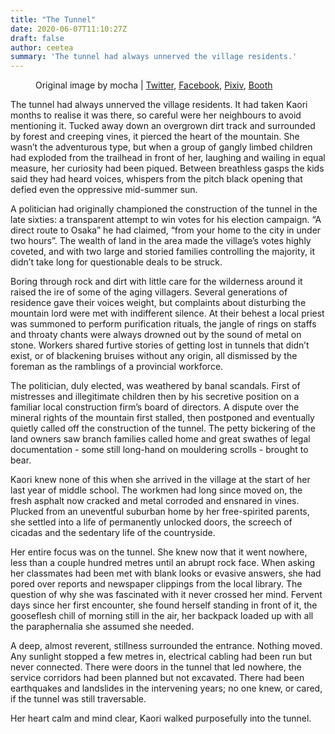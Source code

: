 ```yaml
---
title: "The Tunnel"
date: 2020-06-07T11:10:27Z
draft: false
author: ceetea
summary: 'The tunnel had always unnerved the village residents.'
---
```


<figure>
<img src="/img/2020/06/the-tunnel-1.jpg" alt="">
<figcaption>Original image by mocha | <a href="https://twitter.com/mocha708/status/1268843134294745094">Twitter</a>, <a href="https://www.facebook.com/people/Mocha-Cotton/100013147182049">Facebook</a>, <a href="http://pixiv.me/finesugar">Pixiv</a>, <a href="https://mocha.booth.pm/">Booth</a></figcaption>
</figure>

The tunnel had always unnerved the village residents. It had taken Kaori months to realise it was there, so careful were her neighbours to avoid mentioning it. Tucked away down an overgrown dirt track and surrounded by forest and creeping vines, it pierced the heart of the mountain. She wasn’t the adventurous type, but when a group of gangly limbed children had exploded from the trailhead in front of her, laughing and wailing in equal measure, her curiosity had been piqued. Between breathless gasps the kids said they had heard voices, whispers from the pitch black opening that defied even the oppressive mid-summer sun.

A politician had originally championed the construction of the tunnel in the late sixties: a transparent attempt to win votes for his election campaign. “A direct route to Osaka” he had claimed, “from your home to the city in under two hours”. The wealth of land in the area made the village’s votes highly coveted, and with two large and storied families controlling the majority, it didn’t take long for questionable deals to be struck.

Boring through rock and dirt with little care for the wilderness around it raised the ire of some of the aging villagers. Several generations of residence gave their voices weight, but complaints about disturbing the mountain lord were met with indifferent silence. At their behest a local priest was summoned to perform purification rituals, the jangle of rings on staffs and throaty chants were always drowned out by the sound of metal on stone. Workers shared furtive stories of getting lost in tunnels that didn’t exist, or of blackening bruises without any origin, all dismissed by the foreman as the ramblings of a provincial workforce.

The politician, duly elected, was weathered by banal scandals. First of mistresses and illegitimate children then by his secretive position on a familiar local construction firm’s board of directors. A dispute over the mineral rights of the mountain first stalled, then postponed and eventually quietly called off the construction of the tunnel. The petty bickering of the land owners saw branch families called home and great swathes of legal documentation - some still long-hand on mouldering scrolls - brought to bear.

Kaori knew none of this when she arrived in the village at the start of her last year of middle school. The workmen had long since moved on, the fresh asphalt now cracked and metal corroded and ensnared in vines. Plucked from an uneventful suburban home by her free-spirited parents, she settled into a life of permanently unlocked doors, the screech of cicadas and the sedentary life of the countryside.

Her entire focus was on the tunnel. She knew now that it went nowhere, less than a couple hundred metres until an abrupt rock face. When asking her classmates had been met with blank looks or evasive answers, she had pored over reports and newspaper clippings from the local library. The question of why she was fascinated with it never crossed her mind. Fervent days since her first encounter, she found herself standing in front of it, the gooseflesh chill of morning still in the air, her backpack loaded up with all the paraphernalia she assumed she needed.

A deep, almost reverent, stillness surrounded the entrance. Nothing moved. Any sunlight stopped a few metres in, electrical cabling had been run but never connected. There were doors in the tunnel that led nowhere, the service corridors had been planned but not excavated. There had been earthquakes and landslides in the intervening years; no one knew, or cared, if the tunnel was still traversable.

Her heart calm and mind clear, Kaori walked purposefully into the tunnel.